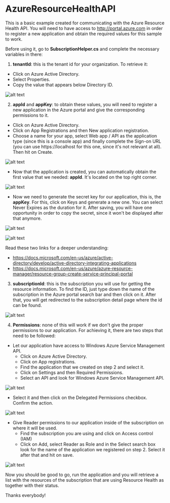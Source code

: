 # AzureResourceHealthAPI
This is a basic example created for communicating with the Azure Resource Health API. You will need to have access to http://portal.azure.com in order to register a new application and obtain the required values for this sample to work.

Before using it, go to **SubscriptionHelper.cs** and complete the necessary variables in there:

1) **tenantId**: this is the tenant id for your organization. To retrieve it:
- Click on Azure Active Directory.
- Select Properties.
- Copy the value that appears below Directory ID.

![alt text](https://github.com/lucasalvarezlacasa/AzureResourceHealthAPI/blob/master/ReadmeIMGs/img1.png)

2) **appId** and **appKey**: to obtain these values, you will need to register a new application in the Azure portal and give the corresponding permissions to it.
- Click on Azure Active Directory.
- Click on App Registrations and then New application registration.
- Choose a name for your app, select Web app / API as the application type (since this is a console app) and finally complete the Sign-on URL (you can use https://localhost for this one, since it's not relevant at all). Then hit on Create.

![alt text](https://github.com/lucasalvarezlacasa/AzureResourceHealthAPI/blob/master/ReadmeIMGs/img2.png)

- Now that the application is created, you can automatically obtain the first value that we needed: **appId**. It's located on the top right corner.

![alt text](https://github.com/lucasalvarezlacasa/AzureResourceHealthAPI/blob/master/ReadmeIMGs/img3.png)

- Now we need to generate the secret key for our application, this is, the **appKey**. For this, click on Keys and generate a new one. You can select Never Expires as the duration for it. After saving, you will have one opportunity in order to copy the secret, since it won't be displayed after that anymore.

![alt text](https://github.com/lucasalvarezlacasa/AzureResourceHealthAPI/blob/master/ReadmeIMGs/img4.png)

![alt text](https://github.com/lucasalvarezlacasa/AzureResourceHealthAPI/blob/master/ReadmeIMGs/img5.png)


Read these two links for a deeper understanding: 
- https://docs.microsoft.com/en-us/azure/active-directory/develop/active-directory-integrating-applications
- https://docs.microsoft.com/en-us/azure/azure-resource-manager/resource-group-create-service-principal-portal


3) **subscriptionId**: this is the subscription you will use for getting the resource information. To find the ID, just type down the name of the subscription in the Azure portal search bar and then click on it. After that, you will get redirected to the subscription detail page where the id can be found.

![alt text](https://github.com/lucasalvarezlacasa/AzureResourceHealthAPI/blob/master/ReadmeIMGs/img6.png)

4) **Permissions**: none of this will work if we don't give the proper permissions to our application. For achieving it, there are two steps that need to be followed:
- Let our application have access to Windows Azure Service Management API.
  - Click on Azure Active Directory.
  - Click on App registrations.
  - Find the application that we created on step 2 and select it.
  - Click on Settings and then Required Permissions.
  - Select an API and look for Windows Azure Service Management API. 

![alt text](https://github.com/lucasalvarezlacasa/AzureResourceHealthAPI/blob/master/ReadmeIMGs/img7.png)

- Select it and then click on the Delegated Permissions checkbox. Confirm the action.

![alt text](https://github.com/lucasalvarezlacasa/AzureResourceHealthAPI/blob/master/ReadmeIMGs/img8.png)

- Give Reader permissions to our application inside of the subscription on where it will be used.
  - Find the subscription you are using and click on Access control (IAM)
  - Click on Add, select Reader as Role and in the Select search box look for the name of the application we registered on step 2.  Select it after that and hit on save.

![alt text](https://github.com/lucasalvarezlacasa/AzureResourceHealthAPI/blob/master/ReadmeIMGs/img9.png)

Now you should be good to go, run the application and you will retrieve a list with the resources of the subscription that are using Resource Health as together with their status.

Thanks everybody!
